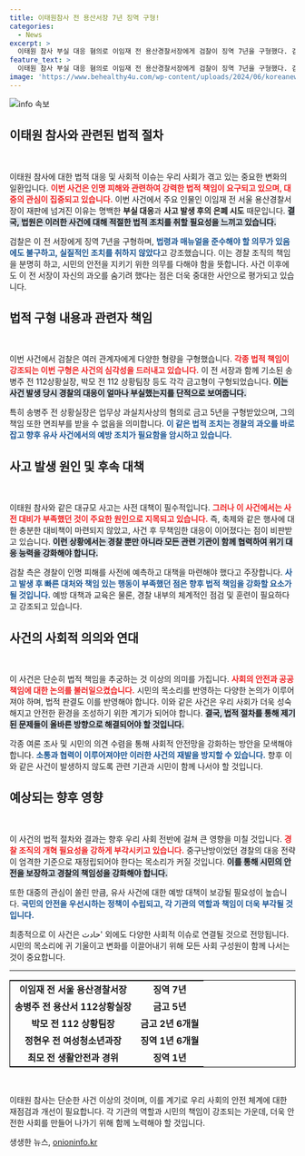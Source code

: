```yaml
---
title: 이태원참사 전 용산서장 7년 징역 구형!
categories:
  - News
excerpt: >
  이태원 참사 부실 대응 혐의로 이임재 전 용산경찰서장에게 검찰이 징역 7년을 구형했다. 검찰은 그가 사고 예방 의무를 전혀 이행하지 않았다고 강하게 비판하며, 향후 선고는 9월 30일로 예정되어 있다.
feature_text: >
  이태원 참사 부실 대응 혐의로 이임재 전 용산경찰서장에게 검찰이 징역 7년을 구형했다. 검찰은 그가 사고 예방 의무를 전혀 이행하지 않았다고 강하게 비판하며, 향후 선고는 9월 30일로 예정되어 있다.
image: 'https://www.behealthy4u.com/wp-content/uploads/2024/06/koreanews.jpg'
---
```


<p><img src="https://www.behealthy4u.com/wp-content/uploads/2024/06/koreanews.jpg" alt="info 속보" /></p>

<h2 data-ke-size="size26">이태원 참사와 관련된 법적 절차</h2>

<p data-ke-size="size16">&nbsp;</p>

<p>이태원 참사에 대한 법적 대응 및 사회적 이슈는 우리 사회가 겪고 있는 중요한 변화의 일환입니다. <b><span style="color: #ee2323;">이번 사건은 인명 피해와 관련하여 강력한 법적 책임이 요구되고 있으며, 대중의 관심이 집중되고 있습니다.</span></b> 이번 사건에서 주요 인물인 이임재 전 서울 용산경찰서장이 재판에 넘겨진 이유는 명백한 <b>부실 대응</b>과 <b>사고 발생 후의 은폐 시도</b> 때문입니다. <b><span style="background-color: #21538527;">결국, 법원은 이러한 사건에 대해 적절한 법적 조치를 취할 필요성을 느끼고 있습니다.</span></b></p>

<p>검찰은 이 전 서장에게 징역 7년을 구형하며, <b><span style="color: #1a5490;">법령과 매뉴얼을 준수해야 할 의무가 있음에도 불구하고, 실질적인 조치를 취하지 않았다</span></b>고 강조했습니다. 이는 경찰 조직의 책임을 분명히 하고, 시민의 안전을 지키기 위한 의무를 다해야 함을 뜻합니다. 사건 이후에도 이 전 서장이 자신의 과오를 숨기려 했다는 점은 더욱 중대한 사안으로 평가되고 있습니다.</p>

<h2 data-ke-size="size26">법적 구형 내용과 관련자 책임</h2>

<p data-ke-size="size16">&nbsp;</p>

<p>이번 사건에서 검찰은 여러 관계자에게 다양한 형량을 구형했습니다. <b><span style="color: #ee2323;">각종 법적 책임이 강조되는 이번 구형은 사건의 심각성을 드러내고 있습니다.</span></b> 이 전 서장과 함께 기소된 송병주 전 112상황실장, 박모 전 112 상황팀장 등도 각각 금고형이 구형되었습니다. <b><span style="background-color: #21538527;">이는 사건 발생 당시 경찰의 대응이 얼마나 부실했는지를 단적으로 보여줍니다.</span></b></p>

<p>특히 송병주 전 상황실장은 업무상 과실치사상의 혐의로 금고 5년을 구형받았으며, 그의 책임 또한 면죄부를 받을 수 없음을 의미합니다. <b><span style="color: #1a5490;">이 같은 법적 조치는 경찰의 과오를 바로잡고 향후 유사 사건에서의 예방 조치가 필요함을 암시하고 있습니다.</span></b></p>

<h2 data-ke-size="size26">사고 발생 원인 및 후속 대책</h2>

<p data-ke-size="size16">&nbsp;</p>

<p>이태원 참사와 같은 대규모 사고는 사전 대책이 필수적입니다. <b><span style="color: #ee2323;">그러나 이 사건에서는 사전 대비가 부족했던 것이 주요한 원인으로 지목되고 있습니다.</span></b> 즉, 축제와 같은 행사에 대한 충분한 대비책이 마련되지 않았고, 사건 후 무책임한 대응이 이어졌다는 점이 비판받고 있습니다. <b><span style="background-color: #21538527;">이런 상황에서는 경찰 뿐만 아니라 모든 관련 기관이 함께 협력하여 위기 대응 능력을 강화해야 합니다.</span></b></p>

<p>검찰 측은 경찰이 인명 피해를 사전에 예측하고 대책을 마련해야 했다고 주장합니다. <b><span style="color: #1a5490;">사고 발생 후 빠른 대처와 책임 있는 행동이 부족했던 점은 향후 법적 책임을 강화할 요소가 될 것입니다.</span></b> 예방 대책과 교육은 물론, 경찰 내부의 체계적인 점검 및 훈련이 필요하다고 강조되고 있습니다.</p>

<h2 data-ke-size="size26">사건의 사회적 의의와 연대</h2>

<p data-ke-size="size16">&nbsp;</p>

<p>이 사건은 단순히 법적 책임을 추궁하는 것 이상의 의미를 가집니다. <b><span style="color: #ee2323;">사회의 안전과 공공 책임에 대한 논의를 불러일으켰습니다.</span></b> 시민의 목소리를 반영하는 다양한 논의가 이루어져야 하며, 법적 판결도 이를 반영해야 합니다. 이와 같은 사건은 우리 사회가 더욱 성숙해지고 안전한 환경을 조성하기 위한 계기가 되어야 합니다. <b><span style="background-color: #21538527;">결국, 법적 절차를 통해 제기된 문제들이 올바른 방향으로 해결되어야 할 것입니다.</span></b></p>

<p>각종 여론 조사 및 시민의 의견 수렴을 통해 사회적 안전망을 강화하는 방안을 모색해야 합니다. <b><span style="color: #1a5490;">소통과 협력이 이루어져야만 이러한 사건의 재발을 방지할 수 있습니다.</span></b> 향후 이와 같은 사건이 발생하지 않도록 관련 기관과 시민이 함께 나서야 할 것입니다. </p>

<h2 data-ke-size="size26">예상되는 향후 영향</h2>

<p data-ke-size="size16">&nbsp;</p>

<p>이 사건의 법적 절차와 결과는 향후 우리 사회 전반에 걸쳐 큰 영향을 미칠 것입니다. <b><span style="color: #ee2323;">경찰 조직의 개혁 필요성을 강하게 부각시키고 있습니다.</span></b> 중구난방이었던 경찰의 대응 전략이 엄격한 기준으로 재정립되어야 한다는 목소리가 커질 것입니다. <b><span style="background-color: #21538527;">이를 통해 시민의 안전을 보장하고 경찰의 책임성을 강화해야 합니다.</span></b></p>

<p>또한 대중의 관심이 쏠린 만큼, 유사 사건에 대한 예방 대책이 보강될 필요성이 높습니다. <b><span style="color: #1a5490;">국민의 안전을 우선시하는 정책이 수립되고, 각 기관의 역할과 책임이 더욱 부각될 것입니다.</span></b></p>

<p>최종적으로 이 사건은 حادث' 외에도 다양한 사회적 이슈로 연결될 것으로 전망됩니다. 시민의 목소리에 귀 기울이고 변화를 이끌어내기 위해 모든 사회 구성원이 함께 나서는 것이 중요합니다. </p>

<hr>

<table style="width: 100%; border: 1px solid black;">
    <tr>
        <td style="text-align: center; height: 17px;"><b>이임재 전 서울 용산경찰서장</b></td>
        <td style="text-align: center; height: 17px;"><b>징역 7년</b></td>
    </tr>
    <tr>
        <td style="text-align: center; height: 17px;"><b>송병주 전 용산서 112상황실장</b></td>
        <td style="text-align: center; height: 17px;"><b>금고 5년</b></td>
    </tr>
    <tr>
        <td style="text-align: center; height: 17px;"><b>박모 전 112 상황팀장</b></td>
        <td style="text-align: center; height: 17px;"><b>금고 2년 6개월</b></td>
    </tr>
    <tr>
        <td style="text-align: center; height: 17px;"><b>정현우 전 여성청소년과장</b></td>
        <td style="text-align: center; height: 17px;"><b>징역 1년 6개월</b></td>
    </tr>
    <tr>
        <td style="text-align: center; height: 17px;"><b>최모 전 생활안전과 경위</b></td>
        <td style="text-align: center; height: 17px;"><b>징역 1년</b></td>
    </tr>
</table> 

<p data-ke-size="size16">&nbsp;</p> 

<p>이태원 참사는 단순한 사건 이상의 것이며, 이를 계기로 우리 사회의 안전 체계에 대한 재점검과 개선이 필요합니다. 각 기관의 역할과 시민의 책임이 강조되는 가운데, 더욱 안전한 사회를 만들어 나가기 위해 함께 노력해야 할 것입니다.</p>
생생한 뉴스, <a href="https://onioninfo.kr" rel="dofollow">onioninfo.kr</a>


